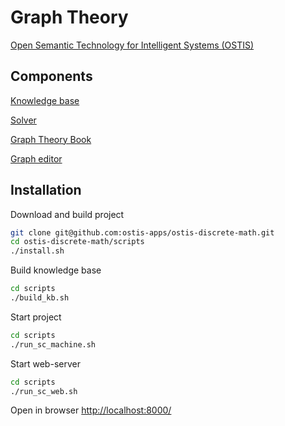 # Graph Theory

<a href="http://ims.ostis.net/">Open Semantic Technology for Intelligent Systems (OSTIS)</a>

## Components

<a href="https://github.com/ostis-apps/gt-knowledge-base">Knowledge base</a>

<a href="https://github.com/ostis-apps/gt-knowledge-processing-machine">Solver</a>

<a href="https://github.com/ostis-apps/gt-book">Graph Theory Book</a>

<a href="https://github.com/ostis-apps/gt-ostis-drawings">Graph editor</a>

## Installation

Download and build project

```sh
git clone git@github.com:ostis-apps/ostis-discrete-math.git
cd ostis-discrete-math/scripts 
./install.sh     

```

Build knowledge base

```sh
cd scripts 
./build_kb.sh 

```

Start project

```sh
cd scripts 
./run_sc_machine.sh 

```

Start web-server

```sh
cd scripts 
./run_sc_web.sh   

```

Open in browser <a href="http://localhost:8000/">http://localhost:8000/</a>
